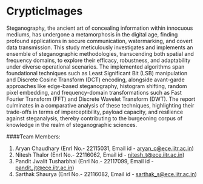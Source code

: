 # CrypticImages

Steganography, the ancient art of concealing information within innocuous mediums, has undergone a metamorphosis in the digital age, finding profound applications in secure communication, watermarking, and covert data transmission. This study meticulously investigates and implements an ensemble of steganographic methodologies, transcending both spatial and frequency domains, to explore their efficacy, robustness, and adaptability under diverse operational scenarios. The implemented algorithms span foundational techniques such as Least Significant Bit (LSB) manipulation and Discrete Cosine Transform (DCT) encoding, alongside avant-garde approaches like edge-based steganography, histogram shifting, random pixel embedding, and frequency-domain transformations such as Fast Fourier Transform (FFT) and Discrete Wavelet Transform (DWT). The report culminates in a comparative analysis of these techniques, highlighting their trade-offs in terms of imperceptibility, payload capacity, and resilience against steganalysis, thereby contributing to the burgeoning corpus of knowledge in the realm of steganographic sciences.


####Team Members:
1) Aryan Chaudhary (Enrl No.- 22115031, Email id - aryan_c@ece.iitr.ac.in)
2) Nitesh Thalor (Enrl No.- 22116062, Email id - nitesh_t@ece.iitr.ac.in)
3) Pandit Jwalit Tusharbhai (Enrl No.- 22117099, Email id - pandit_jt@ece.iitr.ac.in)
4) Sarthak Shaurya (Enrl No.- 22116082, Email id - sarthak_s@ece.iitr.ac.in)



